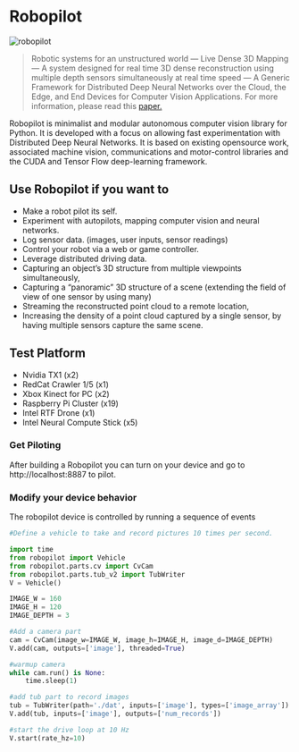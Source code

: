# Robopilot

![robopilot](https://user-images.githubusercontent.com/37585803/160148736-538a405f-c7e7-4ad2-bbc2-75aedd193f35.svg)

>Robotic systems for an unstructured world — Live Dense 3D Mapping — A system designed for real time 3D dense reconstruction using multiple depth sensors simultaneously at real time speed — A Generic Framework for Distributed Deep Neural Networks over the Cloud, the Edge, and End Devices for Computer Vision Applications. For more information, please read this [paper.](https://github.dev/asvegah/robopilot/blob/5a33af5bfcf5f8070e4ac6dab938a2e9837e36a5/docs/Previous%20Experience%20-%20A%20Distributed%20Computing%20Hierarchy.pdf)

Robopilot is minimalist and modular autonomous computer vision library for Python. It is developed with a focus on allowing fast experimentation with Distributed Deep Neural Networks. It is based on existing opensource work, associated machine vision, communications and motor-control libraries and the CUDA and Tensor Flow deep-learning framework. 

## Use Robopilot if you want to

* Make a robot pilot its self.
* Experiment with autopilots, mapping computer vision and neural networks.
* Log sensor data. (images, user inputs, sensor readings)
* Control your robot via a web or game controller.
* Leverage distributed driving data.
* Capturing an object’s 3D structure from multiple viewpoints simultaneously,
* Capturing a “panoramic” 3D structure of a scene (extending the field of view of one sensor by using many)
* Streaming the reconstructed point cloud to a remote location,
* Increasing the density of a point cloud captured by a single sensor, by having multiple sensors capture the same scene.

## Test Platform

* Nvidia TX1 (x2)
* RedCat Crawler 1/5 (x1)
* Xbox Kinect for PC (x2)
* Raspberry Pi Cluster (x19)
* Intel RTF Drone (x1)
* Intel Neural Compute Stick (x5)

### Get Piloting

After building a Robopilot you can turn on your device and go to http://localhost:8887 to pilot.

### Modify your device behavior

The robopilot device is controlled by running a sequence of events

```python
#Define a vehicle to take and record pictures 10 times per second.

import time
from robopilot import Vehicle
from robopilot.parts.cv import CvCam
from robopilot.parts.tub_v2 import TubWriter
V = Vehicle()

IMAGE_W = 160
IMAGE_H = 120
IMAGE_DEPTH = 3

#Add a camera part
cam = CvCam(image_w=IMAGE_W, image_h=IMAGE_H, image_d=IMAGE_DEPTH)
V.add(cam, outputs=['image'], threaded=True)

#warmup camera
while cam.run() is None:
    time.sleep(1)

#add tub part to record images
tub = TubWriter(path='./dat', inputs=['image'], types=['image_array'])
V.add(tub, inputs=['image'], outputs=['num_records'])

#start the drive loop at 10 Hz
V.start(rate_hz=10)
```
